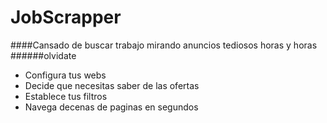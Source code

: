 # JobScrapper
####Cansado de buscar trabajo mirando anuncios tediosos horas y horas
######olvidate
+ Configura tus webs
+ Decide que necesitas saber de las ofertas
+ Establece tus filtros
+ Navega decenas de paginas en segundos
